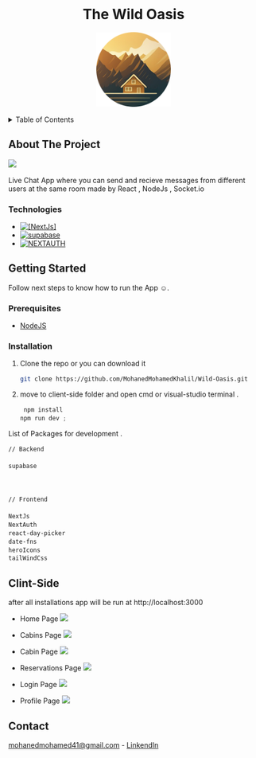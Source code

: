<br />
<div align="center">
  <h1 align="center">The Wild Oasis</h1>
  <p align="center">
  <img src="./app/icon.png" style="width:150px">
   </p>
</div>

<details>
  <summary>Table of Contents</summary>
  <ol>
    <li>
      <a href="#about-the-project">About The Project</a>
      <ul>
        <li><a href="#Technologies">Technologies</a></li>
      </ul>
    </li>
    <li>
      <a href="#getting-started">Getting Started</a>
      <ul>
        <li><a href="#prerequisites">Prerequisites</a></li>
        <li><a href="#installation">Installation</a></li>
      </ul>
    </li>
    <li><a href="#Clint-Side">Usage</a></li>
    <li><a href="#contact">Contact</a></li>
  </ol>
</details>

<!-- ABOUT THE PROJECT -->

## About The Project

![](./Chat.png)

Live Chat App where you can send and recieve messages from different users at the same room
made by React , NodeJs , Socket.io

### Technologies

- [![[NextJs]][Next.js]][Next-url]
- [![supabase][supabase.com]][supabase-url]
- [![NEXTAUTH][NextAuth.js]][NextAuth-url]

<!-- GETTING STARTED -->

## Getting Started

Follow next steps to know how to run the App ☺.

### Prerequisites

- [NodeJS](https://nodejs.org/en)

### Installation

1. Clone the repo or you can download it

   ```sh
   git clone https://github.com/MohanedMohamedKhalil/Wild-Oasis.git
   ```

2. move to client-side folder and open cmd or visual-studio terminal .

   ```js
    npm install
   npm run dev ;
   ```

List of Packages for development .

```sh
// Backend

supabase



// Frontend

NextJs
NextAuth
react-day-picker
date-fns
heroIcons
tailWindCss
```

<!-- USAGE EXAMPLES -->

## Clint-Side

after all installations app will be run at http://localhost:3000

- Home Page
  ![](../images/home.png)

- Cabins Page
  ![](../images/cabins.png)

- Cabin Page
  ![](../images/booking.png)

- Reservations Page
  ![](../images/reservations.png)

- Login Page
  ![](../images/logIn.png)

- Profile Page
  ![](../images/profile.png)

<!-- ROADMAP -->

<!-- CONTACT -->

## Contact

mohanedmohamed41@gmail.com - [LinkendIn](https://www.linkedin.com/in/mohaned-mohamed-khalil/)

<!-- Icons -->

[Next.js]: https://img.shields.io/badge/NextJs-20232A?style=for-the-badge&logo=NextJs&logoColor=61DAFB
[Next-url]: https://nextjs.org/
[supabase.com]: https://img.shields.io/badge/supabase?style=for-the-badge&logo=supabase&logoColor=white
[supabase-url]: https://supabase.com/
[NextAuth.js]: https://img.shields.io/badge/NextAuth-black?style=for-the-badge&logo=NextAuth&badgeColor=010101
[NextAuth-url]: https://next-auth.js.org/
